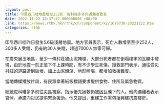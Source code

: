 ```yaml
---
layout: post
title: 印尼西爪哇地震增至252死　佐科維多多向遇難者致哀
date: 2022-11-22 18:37:47.000000000 +08:00
link: https://news.rthk.hk/rthk/ch/component/k2/1676730-20221122.htm
categories: rthk
---
```


印尼西爪哇昨日發生5.6級淺層地震。地方官員表示，死亡人數增至至少252人，300多人受傷，仍有約30人失蹤，超過7000人無家可歸。

在震央展玉地區，至少一條村莊被山泥掩埋，大部分死者都在倒塌樓宇的瓦礫中發現，由於地震一刻正值下午上課時間，有不少學生死傷。搜救部門表示，通往受災村莊的道路遭到破壞，加上山泥傾瀉、地形崎嶇，都增加救援難度。

當地傳媒播放片段，有民眾拿著紙板標語要求提供食物、住所及緊急物資。

總統佐科維多多前往災區視察，指示優先拯救仍被困瓦礫下的人。他向遇難者表示哀悼，承諾向災民提供緊急援助。他又提出，重建工作需包括興建抗震樓房。
